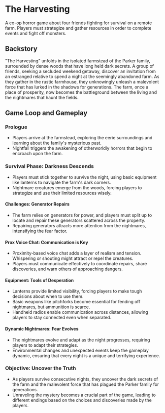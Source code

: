 # The Harvesting

A co-op horror game about four friends fighting for survival on a remote farm. Players must strategize and gather resources in order to complete events and fight off monsters.  

## Backstory
"The Harvesting" unfolds in the isolated farmstead of the Parker family, surrounded by dense woods that have long held dark secrets. A group of friends, seeking a secluded weekend getaway, discover an invitation from an estranged relative to spend a night at the seemingly abandoned farm. As they gather in the rustic farmhouse, they unknowingly unleash a malevolent force that has lurked in the shadows for generations. The farm, once a place of prosperity, now becomes the battleground between the living and the nightmares that haunt the fields.

## Game Loop and Gameplay

### Prologue
   - Players arrive at the farmstead, exploring the eerie surroundings and learning about the family's mysterious past.
   - Nightfall triggers the awakening of otherworldly horrors that begin to encroach upon the farm.

### Survival Phase: Darkness Descends
   - Players must stick together to survive the night, using basic equipment like lanterns to navigate the farm's dark corners.
   - Nightmare creatures emerge from the woods, forcing players to strategize and use their limited resources wisely.

#### Challenges: Generator Repairs
   - The farm relies on generators for power, and players must split up to locate and repair these generators scattered across the property.
   - Repairing generators attracts more attention from the nightmares, intensifying the fear factor.

#### Prox Voice Chat: Communication is Key
   - Proximity-based voice chat adds a layer of realism and tension. Whispering or shouting might attract or repel the creatures.
   - Players must communicate effectively to coordinate repairs, share discoveries, and warn others of approaching dangers.

#### Equipment: Tools of Desperation
   - Lanterns provide limited visibility, forcing players to make tough decisions about when to use them.
   - Basic weapons like pitchforks become essential for fending off nightmares, but ammunition is scarce.
   - Handheld radios enable communication across distances, allowing players to stay connected even when separated.

#### Dynamic Nightmares: Fear Evolves
   - The nightmares evolve and adapt as the night progresses, requiring players to adapt their strategies.
   - Environmental changes and unexpected events keep the gameplay dynamic, ensuring that every night is a unique and terrifying experience.

### Objective: Uncover the Truth
   - As players survive consecutive nights, they uncover the dark secrets of the farm and the malevolent force that has plagued the Parker family for generations.
   - Unraveling the mystery becomes a crucial part of the game, leading to different endings based on the choices and discoveries made by the players.